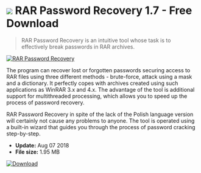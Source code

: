 # ![](https://cdn.softexe.net/static/icon/4/rar-password-recovery-9932.png) RAR Password Recovery 1.7 - Free Download

> RAR Password Recovery is an intuitive tool whose task is to effectively break passwords in RAR archives.

[![RAR Password Recovery](https://gallery.dpcdn.pl/imgc/Tools/83960/g_-_420x350_1.5_-_xc4c88b47-19fa-4f6c-b5e5-98dc1e60093c.png)](https://softexe.net/win/security-privacy/passwords/rar-password-recovery:aacb.html)

The program can recover lost or forgotten passwords securing access to RAR files using three different methods - brute-force, attack using a mask and a dictionary. It perfectly copes with archives created using such applications as WinRAR 3.x and 4.x. The advantage of the tool is additional support for multithreaded processing, which allows you to speed up the process of password recovery.
 
 RAR Password Recovery in spite of the lack of the Polish language version will certainly not cause any problems to anyone. The tool is operated using a built-in wizard that guides you through the process of password cracking step-by-step.


- **Update:** Aug 07 2018
- **File size:** 1.95 MB

[![Download](https://cdn.softexe.net/static/img/download.png)](https://softexe.net/win/security-privacy/passwords/rar-password-recovery:aacb.html)


